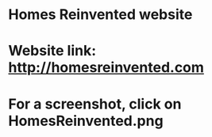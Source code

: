 # Homes Reinvented website
# Website link: http://homesreinvented.com
# For a screenshot, click on HomesReinvented.png
